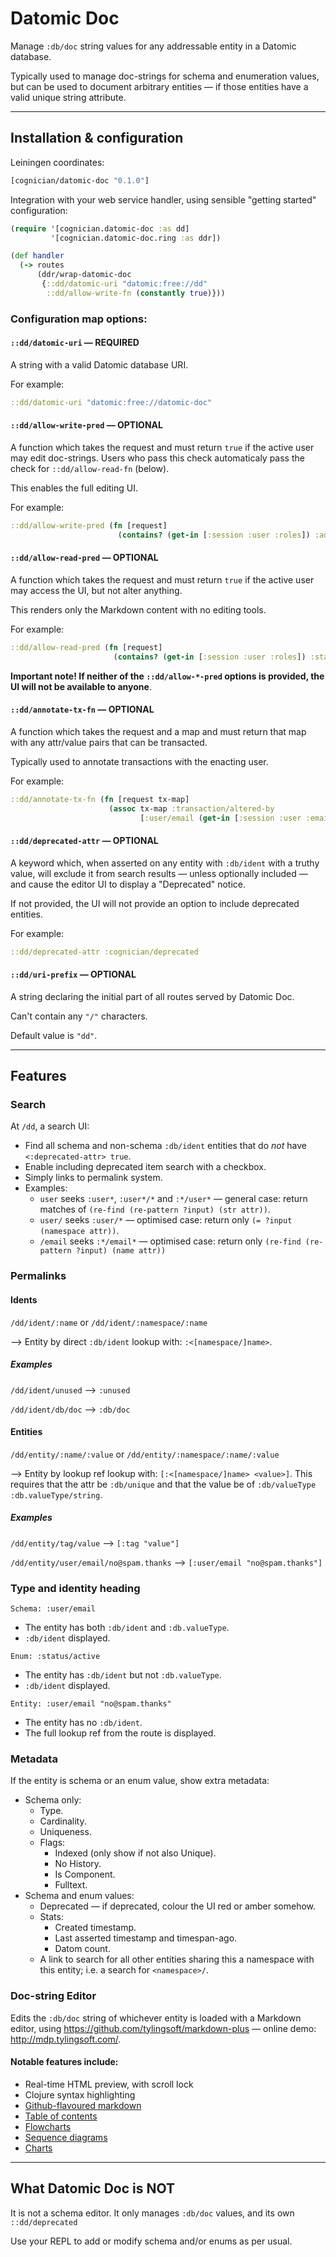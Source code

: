 # Datomic Doc

Manage `:db/doc` string values for any addressable entity in a Datomic database.

Typically used to manage doc-strings for schema and enumeration values, but can be used to document arbitrary entities — if those entities have a valid unique string attribute.

------

## Installation & configuration

Leiningen coordinates:

```clojure
[cognician/datomic-doc "0.1.0"]
```

Integration with your web service handler, using sensible "getting started" configuration:

```clojure
(require '[cognician.datomic-doc :as dd] 
         '[cognician.datomic-doc.ring :as ddr])

(def handler
  (-> routes
      (ddr/wrap-datomic-doc 
       {::dd/datomic-uri "datomic:free://dd"
        ::dd/allow-write-fn (constantly true)}))
```

### Configuration map options:

#### `::dd/datomic-uri` — **REQUIRED**

A string with a valid Datomic database URI. 

For example:

```clojure
::dd/datomic-uri "datomic:free://datomic-doc"
```



#### `::dd/allow-write-pred` — **OPTIONAL**

A function which takes the request and must return `true` if the active user may edit doc-strings. Users who pass this check automaticaly pass the check for `::dd/allow-read-fn` (below). 

This enables the full editing UI.

For example:

```clojure
::dd/allow-write-pred (fn [request] 
                        (contains? (get-in [:session :user :roles]) :admin))
```



#### `::dd/allow-read-pred` — **OPTIONAL**

A function which takes the request and must return `true` if the active user may access the UI, but not alter anything.

This renders only the Markdown content with no editing tools. 

For example:

```clojure
::dd/allow-read-pred (fn [request] 
                       (contains? (get-in [:session :user :roles]) :staff))
```



**Important note! If neither of the `::dd/allow-*-pred` options is provided, the UI will not be available to anyone**.



#### `::dd/annotate-tx-fn` — **OPTIONAL**

A function which takes the request and a map and must return that map with any attr/value pairs that can be transacted. 

Typically used to annotate transactions with the enacting user.

For example:

```clojure
::dd/annotate-tx-fn (fn [request tx-map] 
                      (assoc tx-map :transaction/altered-by 
                             [:user/email (get-in [:session :user :email])]))
```



#### `::dd/deprecated-attr` — **OPTIONAL**

A keyword which, when asserted on any entity with `:db/ident` with a truthy value, will exclude it from search results — unless optionally included — and cause the editor UI to display a "Deprecated" notice. 

If not provided, the UI will not provide an option to include deprecated entities. 

For example:

```clojure
::dd/deprecated-attr :cognician/deprecated
```

#### `::dd/uri-prefix` — **OPTIONAL**

A string declaring the initial part of all routes served by Datomic Doc.

Can't contain any `"/"` characters.

Default value is `"dd"`.

------

## Features

### Search

At `/dd`, a search UI:

- Find all schema and non-schema `:db/ident` entities that do _not_ have `<:deprecated-attr> true`. 
- Enable including deprecated item search with a checkbox.
- Simply links to permalink system.
- Examples:
  - `user` seeks `:user*`, `:user*/*` and `:*/user*` — general case: return matches of `(re-find (re-pattern ?input) (str attr))`.
  - `user/` seeks `:user/*` — optimised case: return only  `(= ?input (namespace attr))`.
  - `/email` seeks `:*/email*` — optimised case: return only `(re-find (re-pattern ?input) (name attr))`

### Permalinks

#### Idents

`/dd/ident/:name` or `/dd/ident/:namespace/:name` 

⟶ Entity by direct `:db/ident` lookup with: `:<[namespace/]name>`.

##### Examples

 `/dd/ident/unused` ⟶ `:unused` 

 `/dd/ident/db/doc` ⟶ `:db/doc`

#### Entities

`/dd/entity/:name/:value` or `/dd/entity/:namespace/:name/:value` 

⟶ Entity by lookup ref lookup with: `[:<[namespace/]name> <value>]`. 
This requires that the attr be `:db/unique` and that the value be of `:db/valueType` `:db.valueType/string`.

##### Examples

 `/dd/entity/tag/value` ⟶ `[:tag "value"]` 

 `/dd/entity/user/email/no@spam.thanks` ⟶ `[:user/email "no@spam.thanks"]`

### Type and identity heading

`Schema: :user/email` 

- The entity has both `:db/ident` and `:db.valueType`.
- `:db/ident` displayed.

`Enum: :status/active` 

- The entity has `:db/ident` but not `:db.valueType`.
- `:db/ident` displayed.

`Entity: :user/email "no@spam.thanks"` 

- The entity has no `:db/ident`.
- The full lookup ref from the route is displayed.

### Metadata

If the entity is schema or an enum value, show extra metadata:

- Schema only:
  - Type.
  - Cardinality.
  - Uniqueness.
  - Flags:
    - Indexed (only show if not also Unique).
    - No History.
    - Is Component.
    - Fulltext.
- Schema and enum values:
  - Deprecated — if deprecated, colour the UI red or amber somehow.
  - Stats:
    - Created timestamp.
    - Last asserted timestamp and timespan-ago.
    - Datom count.
  - A link to search for all other entities sharing this a namespace with this entity; i.e. a search for `<namespace>/`.

### Doc-string Editor

Edits the `:db/doc` string of whichever entity is loaded with a Markdown editor, using <https://github.com/tylingsoft/markdown-plus> — online demo: <http://mdp.tylingsoft.com/>. 

#### Notable features include:

- Real-time HTML preview, with scroll lock
- Clojure syntax highlighting
- [Github-flavoured markdown](https://help.github.com/articles/github-flavored-markdown/)
- [Table of contents](http://mdp.tylingsoft.com/#table-of-contents)
- [Flowcharts](http://mdp.tylingsoft.com/#flowchart)
- [Sequence diagrams](http://mdp.tylingsoft.com/#sequence-diagram)
- [Charts](http://mdp.tylingsoft.com/#charts)

------

## What Datomic Doc is NOT

It is not a schema editor. It only manages `:db/doc` values, and its own `::dd/deprecated`

Use your REPL to add or modify schema and/or enums as per usual.
